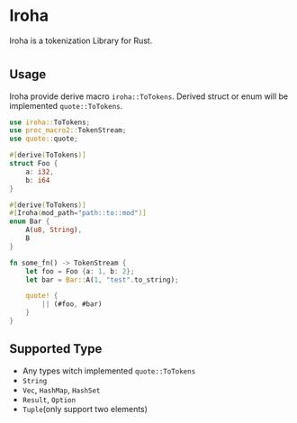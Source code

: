 # Iroha
Iroha is a tokenization Library for Rust.

# 

## Usage
Iroha provide derive macro `iroha::ToTokens`.
Derived struct or enum will be implemented `quote::ToTokens`.

```rust
use iroha::ToTokens;
use proc_macro2::TokenStream;
use quote::quote;

#[derive(ToTokens)]
struct Foo {
    a: i32,
    b: i64
}

#[derive(ToTokens)]
#[Iroha(mod_path="path::to::mod")]
enum Bar {
    A(u8, String),
    B
}

fn some_fn() -> TokenStream {
    let foo = Foo {a: 1, b: 2};
    let bar = Bar::A(1, "test".to_string);

    quote! {
        || (#foo, #bar)
    }
}
```

## Supported Type 
* Any types witch implemented `quote::ToTokens`
* `String`
* `Vec`, `HashMap`, `HashSet`
* `Result`, `Option`
* `Tuple`(only support two elements)
